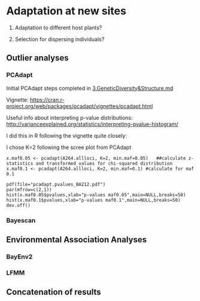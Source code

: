 # Adaptation at new sites

1) Adaptation to different host plants?

2) Selection for dispersing individuals? 



## Outlier analyses

### PCAdapt

Initial PCAdapt steps completed in [3.GeneticDiversity&Structure.md](https://github.com/alexjvr1/AriciaAgestis_PopGenMS/blob/master/3.GeneticDiversity%26Structure.md)


Vignette: https://cran.r-project.org/web/packages/pcadapt/vignettes/pcadapt.html

Useful info about interpreting p-value distributions: http://varianceexplained.org/statistics/interpreting-pvalue-histogram/

I did this in R following the vignette quite closely:

I chose K=2 following the scree plot from PCAdapt

```
x.maf0.05 <- pcadapt(A264.allloci, K=2, min.maf=0.05)   ##calculate z-statistics and transformed values for chi-squared distribution
x.maf0.1 <- pcadapt(A264.allloci, K=2, min.maf=0.1) #calculate for maf 0.1

pdf(file="pcadapt.pvalues_BA212.pdf")
par(mfrow=c(2,1))
hist(x.maf0.05$pvalues,xlab="p-values maf0.05",main=NULL,breaks=50)
hist(x.maf0.1$pvalues,xlab="p-values maf0.1",main=NULL,breaks=50)
dev.off()

```


### Bayescan




## Environmental Association Analyses

### BayEnv2


### LFMM



## Concatenation of results


